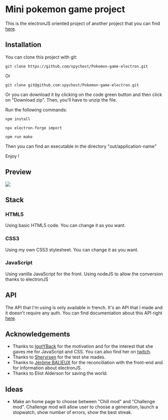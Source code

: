 # Mini pokemon game project
This is the electronJS oriented project of another project that you can find [here](https://github.com/spychest/miniPokemonGameProject).

## Installation
You can clone this project with git:

`git clone https://github.com/spychest/Pokemon-game-electron.git`

Or

`git clone git@github.com:spychest/Pokemon-game-electron.git`

Or you can download it by clicking on the code green button and then click on "Download zip". Then, you'll have to unzip the file.

Run the following commands:

`npm install`

`npx electron-forge import`

`npm run make`

Then you can find an executable in the directory "out/application-name"

Enjoy !

## Preview
![](https://i.ibb.co/ng4qBb0/preview.jpg)

## Stack
### HTML5
Using basic HTML5 code. You can change it as you want.
### CSS3
Using my own CSS3 stylesheet. You can change it as you want.
### JavaScript
Using vanilla JavaScript for the front.
Using nodeJS to allow the conversion thanks to electronJS

## API
The API that I'm using is only available in french. It's an API that I made and it doesn't require any auth. You can find documentation about this API right [here](https://pokemon-api.spychest.fr/api/doc).

## Acknowledgements
- Thanks to [IgotYBack](https://github.com/NadegeHbg) for the motivation and for the interest that she gaves me for JavaScript and CSS. You can also find her on [twitch](https://www.twitch.tv/igotyb).
- Thanks to [Sheryrsen](https://www.twitch.tv/sheryrsen) for the test she mades.
- Thanks to [Jérôme BALIEUX](https://github.com/jbalieux) for the reconciliation with the front-end and for information about electronJS.
- Thanks to Eliot Alderson for saving the world.

## Ideas
- Make an home page to choose between "Chill mod" and "Challenge mod". Challenge mod will allow user to choose a generation, launch a stopwatch, show number of errors, show the best streak.
